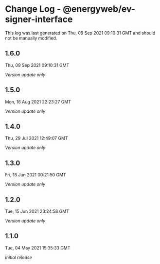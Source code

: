 # Change Log - @energyweb/ev-signer-interface

This log was last generated on Thu, 09 Sep 2021 09:10:31 GMT and should not be manually modified.

## 1.6.0
Thu, 09 Sep 2021 09:10:31 GMT

_Version update only_

## 1.5.0
Mon, 16 Aug 2021 22:23:27 GMT

_Version update only_

## 1.4.0
Thu, 29 Jul 2021 12:49:07 GMT

_Version update only_

## 1.3.0
Fri, 18 Jun 2021 00:21:50 GMT

_Version update only_

## 1.2.0
Tue, 15 Jun 2021 23:24:58 GMT

_Version update only_

## 1.1.0
Tue, 04 May 2021 15:35:33 GMT

_Initial release_

